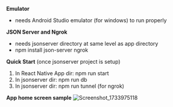 **Emulator**
- needs Android Studio emulator (for windows) to run properly

**JSON Server and Ngrok**
- needs jsonserver directory at same level as app directory
- npm install json-server ngrok

**Quick Start** (once jsonserver project is setup)
1. In React Native App dir: npm run start
2. In jsonserver dir: npm run db
3. In jsonserver dir: npm run tunnel (for ngrok)

**App home screen sample**
![Screenshot_1733975118](https://github.com/user-attachments/assets/52954539-73da-4ef3-aea3-3052f1ad0870)
